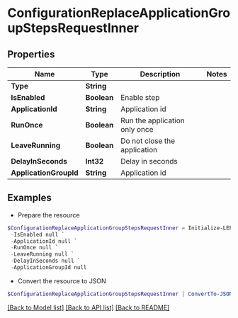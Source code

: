 # ConfigurationReplaceApplicationGroupStepsRequestInner
## Properties

Name | Type | Description | Notes
------------ | ------------- | ------------- | -------------
**Type** | **String** |  | 
**IsEnabled** | **Boolean** | Enable step | 
**ApplicationId** | **String** | Application id | 
**RunOnce** | **Boolean** | Run the application only once | 
**LeaveRunning** | **Boolean** | Do not close the application | 
**DelayInSeconds** | **Int32** | Delay in seconds | 
**ApplicationGroupId** | **String** | Application id | 

## Examples

- Prepare the resource
```powershell
$ConfigurationReplaceApplicationGroupStepsRequestInner = Initialize-LEPSLoginEnterpriseConfigurationReplaceApplicationGroupStepsRequestInner  -Type null `
 -IsEnabled null `
 -ApplicationId null `
 -RunOnce null `
 -LeaveRunning null `
 -DelayInSeconds null `
 -ApplicationGroupId null
```

- Convert the resource to JSON
```powershell
$ConfigurationReplaceApplicationGroupStepsRequestInner | ConvertTo-JSON
```

[[Back to Model list]](../README.md#documentation-for-models) [[Back to API list]](../README.md#documentation-for-api-endpoints) [[Back to README]](../README.md)

